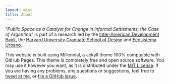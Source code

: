 ```yaml
---
layout: misc
title: About
---
```


*"Public Space as a Catalyst for Change in Informal Settlements, the Case of Argentina"* is part of a research led by the [Inter-American Development Bank](https://www.iadb.org/en), the [Harvard University Graduate School of Design](https://www.gsd.harvard.edu/) and [Ecosistema Urbano](https://ecosistemaurbano.com/es/).


This website is built using Millennial, a Jekyll theme 100% comptaible with GitHub Pages. This theme is completely free and open source software. You may use it however you want, as it is distributed under the [MIT License](http://choosealicense.com/licenses/mit/). If you are having any problems, any questions or suggestions, feel free to [tweet at me](https://twitter.com/intent/tweet?text=My%question%about%Millennial%is:%&amp;via=paululele), or [file a GitHub issue](https://github.com/lenpaul/Millennial/issues/new).
